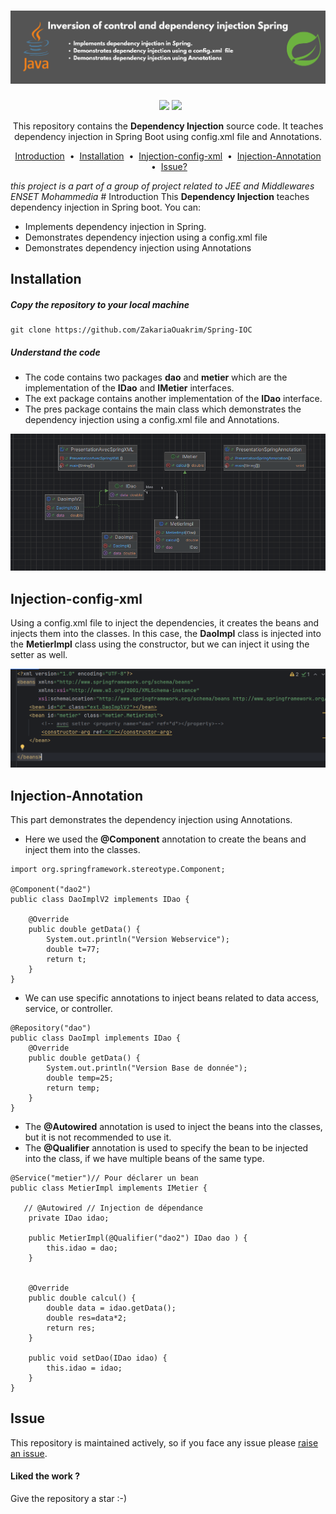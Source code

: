 <h1 align="center">
  <a href="https://github.com/ZakariaOuakrim/Spring-IOC">
    <img src="https://raw.githubusercontent.com/ZakariaOuakrim/Spring-IOC/master/src/main/resources/images/1.png" >
  </a>
</h1>
<p align="center">
&nbsp <a target="_blank" href="https://www.linkedin.com/in/zakariaouakz/"><img height="20" src="https://img.shields.io/badge/LinkedIn-0077B5?style=for-the-badge&logo=linkedin&logoColor=white" /></a>
<a href="https://mail.google.com/mail/?view=cm&to=ouakrimzakaria18@gmail.com" target="_blank" onclick="window.open(this.href,'_blank'); return false;">
  <img height="20" src="https://img.shields.io/badge/Gmail-D14836?style=for-the-badge&logo=gmail&logoColor=white" />
</a>

</p>
<p align="center">
  This repository contains the <strong>Dependency Injection</strong> source code.
   It teaches dependency injection in Spring Boot using config.xml file and Annotations.
</p>

<p align="center">
<a href="#introduction">Introduction</a> &nbsp;&bull;&nbsp;
<a href="#installation">Installation</a> &nbsp;&bull;&nbsp;
<a href="#Injection-config-xml">Injection-config-xml</a> &nbsp;&bull;&nbsp;
<a href="#Injection-Annotation">Injection-Annotation</a> &nbsp;&bull;&nbsp;
<a href="#issue">Issue?</a>
</p>
<i>this project is a part of a group of project related to JEE and Middlewares ENSET Mohammedia</i>
# Introduction
This <b>Dependency Injection</b> teaches dependency injection in Spring boot. You can:

- Implements dependency injection in Spring.
- Demonstrates dependency injection using a config.xml file
- Demonstrates dependency injection using Annotations

## Installation
##### Copy the repository to your local machine
```
git clone https://github.com/ZakariaOuakrim/Spring-IOC
```
##### Understand the code 
- The code contains two packages <b>dao</b> and <b>metier</b> which are the implementation of the <b>IDao</b> and <b>IMetier</b> interfaces.
- The ext package contains another implementation of the <b>IDao</b> interface.
- The pres package contains the main class which demonstrates the dependency injection using a config.xml file and Annotations.

<img src="https://raw.githubusercontent.com/ZakariaOuakrim/Spring-IOC/master/src/main/resources/images/2.png" />

## Injection-config-xml
Using a config.xml file to inject the dependencies, it creates the beans and injects them into the classes.
In this case, the <b>DaoImpl</b> class is injected into the <b>MetierImpl</b> class using the constructor, but we can inject it using the setter as well.

<img src="https://raw.githubusercontent.com/ZakariaOuakrim/Spring-IOC/master/src/main/resources/images/3.png" />


## Injection-Annotation

This part demonstrates the dependency injection using Annotations.
- Here we used the <b>@Component</b> annotation to create the beans and inject them into the classes.
```
import org.springframework.stereotype.Component;

@Component("dao2")
public class DaoImplV2 implements IDao {

    @Override
    public double getData() {
        System.out.println("Version Webservice");
        double t=77;
        return t;
    }
}
```
- We can use specific annotations to inject beans related to data access, service, or controller.

```
@Repository("dao")
public class DaoImpl implements IDao {
    @Override
    public double getData() {
        System.out.println("Version Base de donnée");
        double temp=25;
        return temp;
    }
}
```
- The <b>@Autowired</b> annotation is used to inject the beans into the classes, but it is not recommended to use it.
- The <b>@Qualifier</b> annotation is used to specify the bean to be injected into the class, if we have multiple beans of the same type.
```
@Service("metier")// Pour déclarer un bean
public class MetierImpl implements IMetier {

   // @Autowired // Injection de dépendance
    private IDao idao;

    public MetierImpl(@Qualifier("dao2") IDao dao ) {
        this.idao = dao;
    }


    @Override
    public double calcul() {
        double data = idao.getData();
        double res=data*2;
        return res;
    }

    public void setDao(IDao idao) {
        this.idao = idao;
    }
}
```


## Issue
This repository is maintained actively, so if you face any issue please <a href="https://github.com/ZakariaOuakrim/Spring-IOC/issues/new">raise an issue</a>.

<h4>Liked the work ?</h4>
Give the repository a star :-)